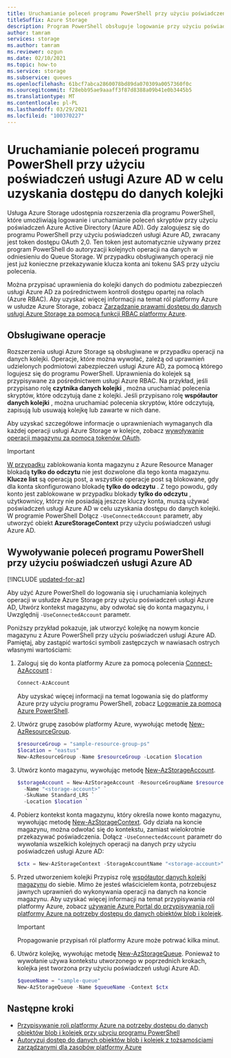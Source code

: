 ```yaml
---
title: Uruchamianie poleceń programu PowerShell przy użyciu poświadczeń usługi Azure AD w celu uzyskania dostępu do danych kolejki
titleSuffix: Azure Storage
description: Program PowerShell obsługuje logowanie przy użyciu poświadczeń usługi Azure AD w celu uruchamiania poleceń na platformie Azure Queue Storage danych. Token dostępu jest dostarczany dla sesji i używany do autoryzacji operacji wywoływania. Uprawnienia są zależne od roli platformy Azure przypisanej do podmiotu zabezpieczeń usługi Azure AD.
author: tamram
services: storage
ms.author: tamram
ms.reviewer: ozgun
ms.date: 02/10/2021
ms.topic: how-to
ms.service: storage
ms.subservice: queues
ms.openlocfilehash: 61bcf7abca2860078bd89da070309a0057360f0c
ms.sourcegitcommit: f28ebb95ae9aaaff3f87d8388a09b41e0b3445b5
ms.translationtype: MT
ms.contentlocale: pl-PL
ms.lasthandoff: 03/29/2021
ms.locfileid: "100370227"
---
```

# <a name="run-powershell-commands-with-azure-ad-credentials-to-access-queue-data"></a>Uruchamianie poleceń programu PowerShell przy użyciu poświadczeń usługi Azure AD w celu uzyskania dostępu do danych kolejki

Usługa Azure Storage udostępnia rozszerzenia dla programu PowerShell, które umożliwiają logowanie i uruchamianie poleceń skryptów przy użyciu poświadczeń Azure Active Directory (Azure AD). Gdy zalogujesz się do programu PowerShell przy użyciu poświadczeń usługi Azure AD, zwracany jest token dostępu OAuth 2,0. Ten token jest automatycznie używany przez program PowerShell do autoryzacji kolejnych operacji na danych w odniesieniu do Queue Storage. W przypadku obsługiwanych operacji nie jest już konieczne przekazywanie klucza konta ani tokenu SAS przy użyciu polecenia.

Można przypisać uprawnienia do kolejki danych do podmiotu zabezpieczeń usługi Azure AD za pośrednictwem kontroli dostępu opartej na rolach (Azure RBAC). Aby uzyskać więcej informacji na temat ról platformy Azure w usłudze Azure Storage, zobacz [Zarządzanie prawami dostępu do danych usługi Azure Storage za pomocą funkcji RBAC platformy Azure](../common/storage-auth-aad-rbac-portal.md).

## <a name="supported-operations"></a>Obsługiwane operacje

Rozszerzenia usługi Azure Storage są obsługiwane w przypadku operacji na danych kolejki. Operacje, które można wywołać, zależą od uprawnień udzielonych podmiotowi zabezpieczeń usługi Azure AD, za pomocą którego logujesz się do programu PowerShell. Uprawnienia do kolejek są przypisywane za pośrednictwem usługi Azure RBAC. Na przykład, jeśli przypisano rolę **czytnika danych kolejki** , można uruchamiać polecenia skryptów, które odczytują dane z kolejki. Jeśli przypisano rolę **współautor danych kolejki** , można uruchamiać polecenia skryptów, które odczytują, zapisują lub usuwają kolejkę lub zawarte w nich dane.

Aby uzyskać szczegółowe informacje o uprawnieniach wymaganych dla każdej operacji usługi Azure Storage w kolejce, zobacz [wywoływanie operacji magazynu za pomocą tokenów OAuth](/rest/api/storageservices/authorize-with-azure-active-directory#call-storage-operations-with-oauth-tokens).

> [!IMPORTANT]
> [W przypadku](/rest/api/storagerp/storageaccounts/listkeys) zablokowania konta magazynu z Azure Resource Manager blokadą **tylko do odczytu** nie jest dozwolone dla tego konta magazynu. **Klucze list** są operacją post, a wszystkie operacje post są blokowane, gdy dla konta skonfigurowano blokadę **tylko do odczytu** . Z tego powodu, gdy konto jest zablokowane w przypadku blokady **tylko do odczytu** , użytkownicy, którzy nie posiadają jeszcze kluczy konta, muszą używać poświadczeń usługi Azure AD w celu uzyskania dostępu do danych kolejki. W programie PowerShell Dołącz `-UseConnectedAccount` parametr, aby utworzyć obiekt **AzureStorageContext** przy użyciu poświadczeń usługi Azure AD.

## <a name="call-powershell-commands-using-azure-ad-credentials"></a>Wywoływanie poleceń programu PowerShell przy użyciu poświadczeń usługi Azure AD

[!INCLUDE [updated-for-az](../../../includes/updated-for-az.md)]

Aby użyć Azure PowerShell do logowania się i uruchamiania kolejnych operacji w usłudze Azure Storage przy użyciu poświadczeń usługi Azure AD, Utwórz kontekst magazynu, aby odwołać się do konta magazynu, i Uwzględnij `-UseConnectedAccount` parametr.

Poniższy przykład pokazuje, jak utworzyć kolejkę na nowym koncie magazynu z Azure PowerShell przy użyciu poświadczeń usługi Azure AD. Pamiętaj, aby zastąpić wartości symboli zastępczych w nawiasach ostrych własnymi wartościami:

1. Zaloguj się do konta platformy Azure za pomocą polecenia [Connect-AzAccount](/powershell/module/az.accounts/connect-azaccount) :

    ```powershell
    Connect-AzAccount
    ```

    Aby uzyskać więcej informacji na temat logowania się do platformy Azure przy użyciu programu PowerShell, zobacz [Logowanie za pomocą Azure PowerShell](/powershell/azure/authenticate-azureps).

1. Utwórz grupę zasobów platformy Azure, wywołując metodę [New-AzResourceGroup](/powershell/module/az.resources/new-azresourcegroup).

    ```powershell
    $resourceGroup = "sample-resource-group-ps"
    $location = "eastus"
    New-AzResourceGroup -Name $resourceGroup -Location $location
    ```

1. Utwórz konto magazynu, wywołując metodę [New-AzStorageAccount](/powershell/module/az.storage/new-azstorageaccount).

    ```powershell
    $storageAccount = New-AzStorageAccount -ResourceGroupName $resourceGroup `
      -Name "<storage-account>" `
      -SkuName Standard_LRS `
      -Location $location `
    ```

1. Pobierz kontekst konta magazynu, który określa nowe konto magazynu, wywołując metodę [New-AzStorageContext](/powershell/module/az.storage/new-azstoragecontext). Gdy działa na koncie magazynu, można odwołać się do kontekstu, zamiast wielokrotnie przekazywać poświadczenia. Dołącz `-UseConnectedAccount` parametr do wywołania wszelkich kolejnych operacji na danych przy użyciu poświadczeń usługi Azure AD:

    ```powershell
    $ctx = New-AzStorageContext -StorageAccountName "<storage-account>" -UseConnectedAccount
    ```

1. Przed utworzeniem kolejki Przypisz rolę [współautor danych kolejki magazynu](../../role-based-access-control/built-in-roles.md#storage-queue-data-contributor) do siebie. Mimo że jesteś właścicielem konta, potrzebujesz jawnych uprawnień do wykonywania operacji na danych na koncie magazynu. Aby uzyskać więcej informacji na temat przypisywania ról platformy Azure, zobacz [używanie Azure Portal do przypisywania roli platformy Azure na potrzeby dostępu do danych obiektów blob i kolejek](../common/storage-auth-aad-rbac-portal.md).

    > [!IMPORTANT]
    > Propagowanie przypisań ról platformy Azure może potrwać kilka minut.

1. Utwórz kolejkę, wywołując metodę [New-AzStorageQueue](/powershell/module/az.storage/new-azstoragequeue). Ponieważ to wywołanie używa kontekstu utworzonego w poprzednich krokach, kolejka jest tworzona przy użyciu poświadczeń usługi Azure AD.

    ```powershell
    $queueName = "sample-queue"
    New-AzStorageQueue -Name $queueName -Context $ctx
    ```

## <a name="next-steps"></a>Następne kroki

- [Przypisywanie roli platformy Azure na potrzeby dostępu do danych obiektów blob i kolejek przy użyciu programu PowerShell](../common/storage-auth-aad-rbac-powershell.md)
- [Autoryzuj dostęp do danych obiektów blob i kolejek z tożsamościami zarządzanymi dla zasobów platformy Azure](../common/storage-auth-aad-msi.md)
